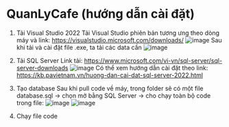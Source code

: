 # QuanLyCafe (hướng dẫn cài đặt)
1. Tải Visual Studio 2022
Tải Visual Studio phiên bản tương ưng theo dòng máy và link: https://visualstudio.microsoft.com/downloads/
![image](https://github.com/TanHop13/QuanLyCafe/assets/116043498/eed044dd-f4d8-4371-aeff-3790eabca869)
Sau khi tải và cài đặt file .exe, ta tải các data cần
![image](https://github.com/TanHop13/QuanLyCafe/assets/116043498/37c01176-f25e-47a9-9e79-67720f7906d7)

2. Tải SQL Server
Link tải: https://www.microsoft.com/vi-vn/sql-server/sql-server-downloads
![image](https://github.com/TanHop13/QuanLyCafe/assets/116043498/d1ad8876-91c9-4f32-980d-2327f1da64f0)
Có thể xem hướng dẫn cài đặt theo link: https://kb.pavietnam.vn/huong-dan-cai-dat-sql-server-2022.html

3. Tạo database
Sau khi pull code về máy, trong folder sẽ có một file database.sql -> chọn mở bằng SQL Server -> cho chạy toàn bộ code trong file:
![image](https://github.com/TanHop13/QuanLyCafe/assets/116043498/2dc82d92-6c59-4f6f-b44f-1608f2f77f71)
![image](https://github.com/TanHop13/QuanLyCafe/assets/116043498/aa8e1ec4-5c3e-4cb6-b7ff-2be4a95ea774)

4. Chạy file code
